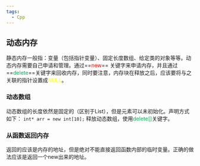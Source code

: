 ```yaml
---
tags:
  - Cpp
---
```

## 动态内存
静态内存一般指：变量（包括指针变量）、固定长度数组、给定类的对象等等。动态内存需要自己申请和管理。通过==<font color="#ff0000">new</font>== 关键字来申请内存，并且通过==<font color="#00b050">delete</font>==关键字来回收内存，同时要注意，内存块在释放之后，应该要将与之关联的指针设置成<font color="#ffff00">NULL</font>。
### 动态数组
动态数组的长度依然是固定的（区别于List），但是元素可以未初始化。声明方式如下：
`int* arr = new int[10];`
释放动态数组，使用<font color="#00b050">delete[]</font>关键字。
### 从函数返回内存

返回的应该是内存的地址，但是绝对不能直接返回函数内部的临时变量。正确的做法应该是返回一个new出来的地址。